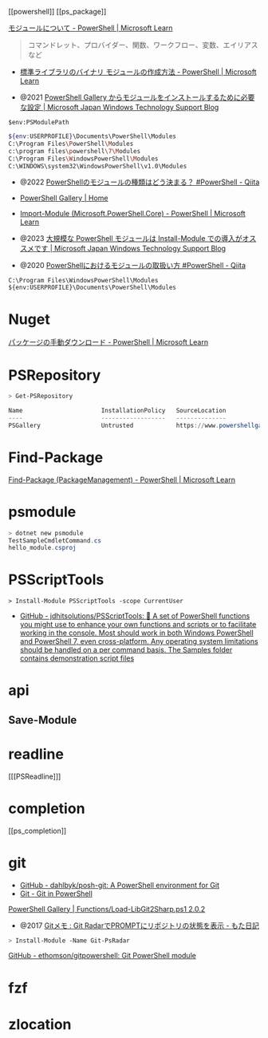 [[powershell]]
[[ps_package]]

[モジュールについて - PowerShell | Microsoft Learn](https://learn.microsoft.com/ja-jp/powershell/module/microsoft.powershell.core/about/about_modules?view=powershell-7.4)
> コマンドレット、プロバイダー、関数、ワークフロー、変数、エイリアスなど
- [標準ライブラリのバイナリ モジュールの作成方法 - PowerShell | Microsoft Learn](https://learn.microsoft.com/ja-jp/powershell/scripting/dev-cross-plat/create-standard-library-binary-module?view=powershell-7.4)

- @2021 [PowerShell Gallery からモジュールをインストールするために必要な設定 | Microsoft Japan Windows Technology Support Blog](https://jpwinsup.github.io/blog/2021/06/14/UserInterfaceAndApps/PowerShell/how-to-setup-install-module/)

`$env:PSModulePath`
```sh
${env:USERPROFILE}\Documents\PowerShell\Modules
C:\Program Files\PowerShell\Modules
c:\program files\powershell\7\Modules
C:\Program Files\WindowsPowerShell\Modules
C:\WINDOWS\system32\WindowsPowerShell\v1.0\Modules
```

- @2022 [PowerShellのモジュールの種類はどう決まる？ #PowerShell - Qiita](https://qiita.com/TheParkSider/items/6db01ae4f97d97054cb7)

- [PowerShell Gallery | Home](https://www.powershellgallery.com/)
- [Import-Module (Microsoft.PowerShell.Core) - PowerShell | Microsoft Learn](https://learn.microsoft.com/ja-jp/powershell/module/microsoft.powershell.core/import-module?view=powershell-7.4)

- @2023 [大規模な PowerShell モジュールは Install-Module での導入がオススメです | Microsoft Japan Windows Technology Support Blog](https://jpwinsup.github.io/blog/2023/02/27/UserInterfaceAndApps/PowerShell/PowerShell-ImportModule-FunctionOverflow/)
- @2020 [PowerShellにおけるモジュールの取扱い方 #PowerShell - Qiita](https://qiita.com/tomomoss/items/5f8c027f3bdc3b189791)

`C:\Program Files\WindowsPowerShell\Modules`
`${env:USERPROFILE}\Documents\PowerShell\Modules`

# Nuget
[パッケージの手動ダウンロード - PowerShell | Microsoft Learn](https://learn.microsoft.com/ja-jp/powershell/gallery/how-to/working-with-packages/manual-download?view=powershellget-3.x)


# PSRepository
```powershell
> Get-PSRepository

Name                      InstallationPolicy   SourceLocation
----                      ------------------   --------------
PSGallery                 Untrusted            https://www.powershellgallery.com/api/v2
```

# Find-Package
[Find-Package (PackageManagement) - PowerShell | Microsoft Learn](https://learn.microsoft.com/en-us/powershell/module/packagemanagement/find-package?view=powershellget-2.x)

# psmodule
```powershell
> dotnet new psmodule
TestSampleCmdletCommand.cs
hello_module.csproj
```

# PSScriptTools
`> Install-Module PSScriptTools -scope CurrentUser`

- [GitHub - jdhitsolutions/PSScriptTools: :wrench: A set of PowerShell functions you might use to enhance your own functions and scripts or to facilitate working in the console. Most should work in both Windows PowerShell and PowerShell 7, even cross-platform. Any operating system limitations should be handled on a per command basis. The Samples folder contains demonstration script files](https://github.com/jdhitsolutions/PSScriptTools)

# api
## Save-Module


# readline
[[[PSReadline]]]

# completion
[[ps_completion]]

# git
- [GitHub - dahlbyk/posh-git: A PowerShell environment for Git](https://github.com/dahlbyk/posh-git)
- [Git - Git in PowerShell](https://git-scm.com/book/en/v2/Appendix-A%3A-Git-in-Other-Environments-Git-in-PowerShell)

[PowerShell Gallery | Functions/Load-LibGit2Sharp.ps1 2.0.2](https://www.powershellgallery.com/packages/Git-PsRadar/2.0.2/Content/Functions%5CLoad-LibGit2Sharp.ps1)
- @2017 [Gitメモ : Git RadarでPROMPTにリポジトリの状態を表示 - もた日記](https://wonderwall.hatenablog.com/entry/2017/09/14/230000)
```sh
> Install-Module -Name Git-PsRadar
```

[GitHub - ethomson/gitpowershell: Git PowerShell module](https://github.com/ethomson/gitpowershell)

# fzf

# zlocation

